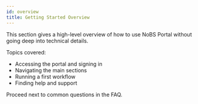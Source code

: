 ```yaml
---
id: overview
title: Getting Started Overview
---
```


This section gives a high-level overview of how to use NoBS Portal without going deep into technical details.

Topics covered:

- Accessing the portal and signing in
- Navigating the main sections
- Running a first workflow
- Finding help and support

Proceed next to common questions in the FAQ.

